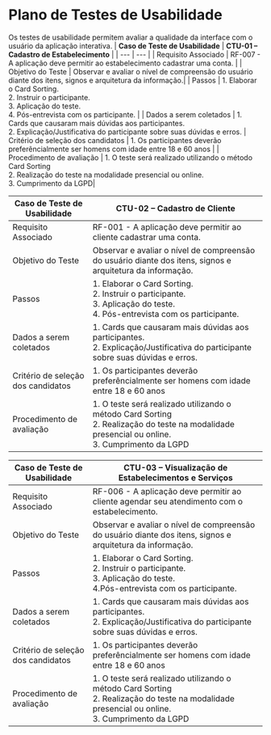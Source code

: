 # Plano de Testes de Usabilidade

Os testes de usabilidade permitem avaliar a qualidade da interface com o usuário da aplicação interativa.
| **Caso de Teste de Usabilidade** | **CTU-01 – Cadastro de Estabelecimento** |
| --- | --- |
| Requisito Associado | RF-007 - A aplicação deve permitir ao estabelecimento cadastrar uma conta. |
| Objetivo do Teste | Observar e avaliar o nível de compreensão do usuário diante dos itens, signos e arquitetura da informação.|
| Passos | 1. Elaborar o Card Sorting.<br> 2. Instruir o participante.<br> 3. Aplicação do teste.<br> 4. Pós-entrevista com os participante. |
| Dados a serem coletados | 1. Cards que causaram mais dúvidas aos participantes.<br> 2. Explicação/Justificativa do participante sobre suas dúvidas e erros. 
| Critério de seleção dos candidatos | 1. Os participantes deverão preferêncialmente ser homens com idade entre 18 e 60 anos |
| Procedimento de avaliação | 1. O teste será realizado utilizando o método Card Sorting <br> 2. Realização do teste na modalidade presencial ou online.<br> 3. Cumprimento da LGPD|

| **Caso de Teste de Usabilidade** | **CTU-02 – Cadastro de Cliente** |
| --- | --- |
| Requisito Associado | RF-001 - A aplicação deve permitir ao cliente cadastrar uma conta. |
| Objetivo do Teste | Observar e avaliar o nível de compreensão do usuário diante dos itens, signos e arquitetura da informação.|
| Passos | 1. Elaborar o Card Sorting.<br> 2. Instruir o participante.<br> 3. Aplicação do teste.<br> 4. Pós-entrevista com os participante. |
| Dados a serem coletados | 1. Cards que causaram mais dúvidas aos participantes.<br> 2. Explicação/Justificativa do participante sobre suas dúvidas e erros. 
| Critério de seleção dos candidatos | 1. Os participantes deverão preferêncialmente ser homens com idade entre 18 e 60 anos |
| Procedimento de avaliação | 1. O teste será realizado utilizando o método Card Sorting <br> 2. Realização do teste na modalidade presencial ou online.<br> 3. Cumprimento da LGPD|

| **Caso de Teste de Usabilidade** | **CTU-03 – Visualização de Estabelecimentos e Serviços** |
| --- | --- |
| Requisito Associado | RF-006 - A aplicação deve permitir ao cliente agendar seu atendimento com o estabelecimento. |
| Objetivo do Teste | Observar e avaliar o nível de compreensão do usuário diante dos itens, signos e arquitetura da informação.|
| Passos | 1. Elaborar o Card Sorting.<br> 2. Instruir o participante.<br> 3. Aplicação do teste.<br> 4.Pós-entrevista com os participante. |
| Dados a serem coletados | 1. Cards que causaram mais dúvidas aos participantes.<br> 2. Explicação/Justificativa do participante sobre suas dúvidas e erros. 
| Critério de seleção dos candidatos | 1. Os participantes deverão preferêncialmente ser homens com idade entre 18 e 60 anos |
| Procedimento de avaliação | 1. O teste será realizado utilizando o método Card Sorting <br> 2. Realização do teste na modalidade presencial ou online.<br> 3. Cumprimento da LGPD|

